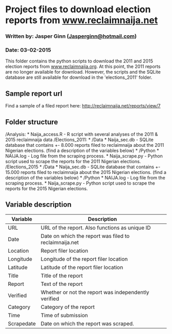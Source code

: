 # Project files to download election reports from www.reclaimnaija.net
### Written by: Jasper Ginn (Jasperginn@hotmail.com)
### Date: 03-02-2015

This folder contains the python scripts to download the 2011 and 2015 election reports from www.reclaimnaija.org. At this point, the 2011 reports are no longer available for download. However, the scripts and the SQLite database are still available for download in the 'elections_2011' folder.

## Sample report url

Find a sample of a filed report here: http://reclaimnaija.net/reports/view/7

## Folder structure

/Analysis:
	* Naija_access.R 
		- R script with several analyses of the 2011 & 2015 reclaimnaija data
/Elections_2011:
	* /Data
		* Naija_sec.db
			- SQLite database that contains +- 8.000 reports filed to reclaimnaija about the 2011 Nigerian elections. (find a description of the variables below)
	* /Python
		* NAIJA.log
			- Log file from the scraping process. 
		* Naija_scrape.py
			- Python script used to scrape the reports for the 2011 Nigerian elections.
/Elections_2015
	* /Data
		* Naija_sec.db
			- SQLite database that contains +- 15.000 reports filed to reclaimnaija about the 2015 Nigerian elections. (find a description of the variables below)
	* /Python
		* NAIJA.log
			- Log file from the scraping process. 
		* Naija_scrape.py
			- Python script used to scrape the reports for the 2015 Nigerian elections.

## Variable description

| Variable   | Description                                            |
|------------|--------------------------------------------------------|
| URL        | URL of the report. Also functions as unique ID         |
| Date       | Date on which the report was filed to reclaimnaija.net |
| Location   | Report filer location                                  |
| Longitude  | Longitude of the report filer location                 |
| Latitude   | Latitude of the report filer location                  |
| Title      | Title of the report                                    |
| Report     | Text of the report                                     |
| Verified   | Whether or not the report was independently verified   |
| Category   | Category of the report                                 |
| Time       | Time of submission                                     |
| Scrapedate | Date on which the report was scraped.                  |